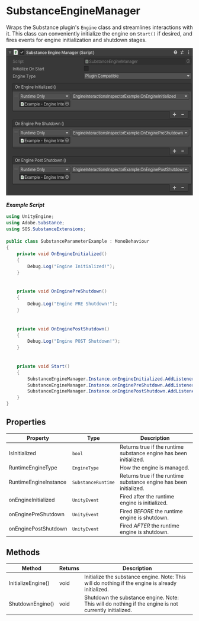 # SubstanceEngineManager
Wraps the Substance plugin's `Engine` class and streamlines interactions with it. This class can conveniently initialize the engine on `Start()` if desired, and fires events for engine initialization and shutdown stages.

<picture>
  <img alt="SubstanceEngineManager inspector" src="/docs/img/Inspectors/SubstanceEngineManager01.png" width="571" height="398">
</picture>

***Example Script***
```C#
using UnityEngine;
using Adobe.Substance;
using SOS.SubstanceExtensions;

public class SubstanceParameterExample : MonoBehaviour
{
	private void OnEngineInitialized()
	{
		Debug.Log("Engine Initialized!");
	}


	private void OnEnginePreShutdown()
	{
		Debug.Log("Engine PRE Shutdown!");
	}


	private void OnEnginePostShutdown()
	{
		Debug.Log("Engine POST Shutdown!");
	}


	private void Start()
	{
		SubstanceEngineManager.Instance.onEngineInitialized.AddListener(OnEngineInitialized);
		SubstanceEngineManager.Instance.onEnginePreShutdown.AddListener(OnEnginePreShutdown);
		SubstanceEngineManager.Instance.onEnginePostShutdown.AddListener(OnEnginePostShutdown);
	}
}
```

## Properties

| Property | Type | Description |
| -------- | ---- | ----------- |
| IsInitialized | `bool` | Returns true if the runtime substance engine has been initialized. |
| RuntimeEngineType | `EngineType` | How the engine is managed. |
| RuntimeEngineInstance | `SubstanceRuntime` | Returns true if the runtime substance engine has been initialized. |
| onEngineInitialized | `UnityEvent` | Fired after the runtime engine is initialized. |
| onEnginePreShutdown | `UnityEvent` | Fired *BEFORE* the runtime engine is shutdown. |
| onEnginePostShutdown | `UnityEvent` | Fired *AFTER* the runtime engine is shutdown. |

## Methods

| Method | Returns | Description |
| ------ | ------- | ----------- |
| InitializeEngine() | void | Initialize the substance engine. Note: This will do nothing if the engine is already initialized. |
| ShutdownEngine() | void | Shutdown the substance engine. Note: This will do nothing if the engine is not currently initialized. |